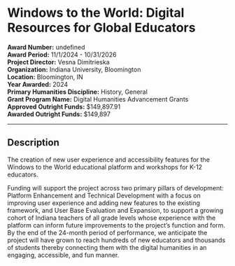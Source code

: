 
# Windows to the World: Digital Resources for Global Educators

**Award Number:** undefined  
**Award Period:** 11/1/2024 - 10/31/2026  
**Project Director:** Vesna  Dimitrieska  
**Organization:** Indiana University, Bloomington  
**Location:** Bloomington, IN  
**Year Awarded:** 2024  
**Primary Humanities Discipline:** History, General  
**Grant Program Name:** Digital Humanities Advancement Grants  
**Approved Outright Funds:** $149,897.91  
**Awarded Outright Funds:** $149,897  

---

## Description

<p>The creation of new user experience and accessibility features for the Windows to the World educational platform and workshops for K-12 educators. </p>
<p>Funding will support the project across two primary pillars of development: Platform Enhancement and Technical Development with a focus on improving user experience  and adding new features to the existing framework, and User Base Evaluation and Expansion, to support a growing cohort of Indiana teachers of all grade levels whose experience with the  platform can inform future improvements to the project’s function and form. By the end of the 24-month period of performance, we anticipate the project will have grown to reach hundreds of  new educators and thousands of students thereby connecting them with the digital humanities in an engaging, accessible, and fun manner.</p>
